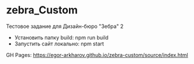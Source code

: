 # zebra_Custom
Тестовое задание для Дизайн-бюро "Зебра" 2

* Установить папку build: npm run build
* Запустить сайт локально: npm start

GH Pages: https://egor-arkharov.github.io/zebra-custom/source/index.html
